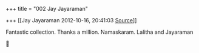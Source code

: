 +++
title = "002 Jay Jayaraman"

+++
[[Jay Jayaraman	2012-10-16, 20:41:03 [Source](https://groups.google.com/g/samskrita/c/wNmqUO7LO8Y)]]



Fantastic collection. Thanks a million. Namaskaram. Lalitha and Jayaraman



